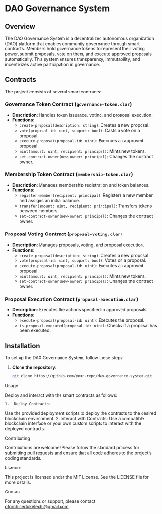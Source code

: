 # DAO Governance System

## Overview

The DAO Governance System is a decentralized autonomous organization (DAO) platform that enables community governance through smart contracts. Members hold governance tokens to represent their voting power, submit proposals, vote on them, and execute approved proposals automatically. This system ensures transparency, immutability, and incentivizes active participation in governance.

## Contracts

The project consists of several smart contracts:

### Governance Token Contract (`governance-token.clar`)

- **Description**: Handles token issuance, voting, and proposal execution.
- **Functions**:
    - `create-proposal(description: string)`: Creates a new proposal.
    - `vote(proposal-id: uint, support: bool)`: Casts a vote on a proposal.
    - `execute-proposal(proposal-id: uint)`: Executes an approved proposal.
    - `mint(amount: uint, recipient: principal)`: Mints new tokens.
    - `set-contract-owner(new-owner: principal)`: Changes the contract owner.

### Membership Token Contract (`membership-token.clar`)

- **Description**: Manages membership registration and token balances.
- **Functions**:
    - `register-member(recipient: principal)`: Registers a new member and assigns an initial balance.
    - `transfer(amount: uint, recipient: principal)`: Transfers tokens between members.
    - `set-contract-owner(new-owner: principal)`: Changes the contract owner.

### Proposal Voting Contract (`proposal-voting.clar`)

- **Description**: Manages proposals, voting, and proposal execution.
- **Functions**:
    - `create-proposal(description: string)`: Creates a new proposal.
    - `vote(proposal-id: uint, support: bool)`: Votes on a proposal.
    - `execute-proposal(proposal-id: uint)`: Executes an approved proposal.
    - `mint(amount: uint, recipient: principal)`: Mints new tokens.
    - `set-contract-owner(new-owner: principal)`: Changes the contract owner.

### Proposal Execution Contract (`proposal-execution.clar`)

- **Description**: Executes the actions specified in approved proposals.
- **Functions**:
    - `execute-proposal(proposal-id: uint)`: Executes the proposal.
    - `is-proposal-executed(proposal-id: uint)`: Checks if a proposal has been executed.

## Installation

To set up the DAO Governance System, follow these steps:

1. **Clone the repository**:
   ```bash
   git clone https://github.com/your-repo/dao-governance-system.git

Usage

Deploy and interact with the smart contracts as follows:

	1.	Deploy Contracts:
Use the provided deployment scripts to deploy the contracts to the desired blockchain environment.
2.	Interact with Contracts:
Use a compatible blockchain interface or your own custom scripts to interact with the deployed contracts.

Contributing

Contributions are welcome! Please follow the standard process for submitting pull requests and ensure that all code adheres to the project’s coding standards.

License

This project is licensed under the MIT License. See the LICENSE file for more details.

Contact

For any questions or support, please contact oforchinedukelechi@gmail.com.
